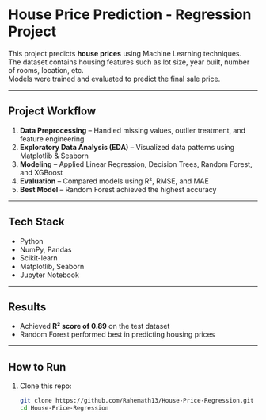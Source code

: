 # House Price Prediction - Regression Project

This project predicts **house prices** using Machine Learning techniques.  
The dataset contains housing features such as lot size, year built, number of rooms, location, etc.  
Models were trained and evaluated to predict the final sale price.

---

## Project Workflow
1. **Data Preprocessing** – Handled missing values, outlier treatment, and feature engineering  
2. **Exploratory Data Analysis (EDA)** – Visualized data patterns using Matplotlib & Seaborn  
3. **Modeling** – Applied Linear Regression, Decision Trees, Random Forest, and XGBoost  
4. **Evaluation** – Compared models using R², RMSE, and MAE  
5. **Best Model** – Random Forest achieved the highest accuracy  

---

##  Tech Stack
- Python  
- NumPy, Pandas  
- Scikit-learn  
- Matplotlib, Seaborn  
- Jupyter Notebook  

---

##  Results
- Achieved **R² score of 0.89** on the test dataset  
- Random Forest performed best in predicting housing prices  

---

##  How to Run
1. Clone this repo:  
   ```bash
   git clone https://github.com/Rahemath13/House-Price-Regression.git
   cd House-Price-Regression
